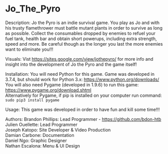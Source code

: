 # Jo_The_Pyro

Description:
Jo the Pyro is an indie survival game. You play as Jo and with his trusty flamethrower must battle mutant plants in order to survive as long as possible. Collect the consumables dropped by enemies to refuel your fuel tank, health bar and obtain short powerups, including extra strength, speed and more. Be careful though as the longer you last the more enemies want to eliminate you!!!

Visuals:
Vist https://sites.google.com/view/jothepyro/ for more info and insight into the development of Jo the Pyro and the game itself!

Installation:
You will need Python for this game. Game was developed in 3.7.4, but should work for Python 3.x: https://www.python.org/downloads/  
You will also need Pygame (developed in 1.9.6) to run this game: https://www.pygame.org/download.shtml  
Alternatively for Pygame, if pip is installed on your computer run command: `sudo pip3 install pygame`

Usage:
This game was developed in order to have fun and kill some time!!!

Authors:
Brandon Phillips: Lead Programmer - https://github.com/bdon-htb  
Julien Ouellette: Lead Programmer  
Joseph Katopo: Site Developer & Video Production  
Damian Carbone: Documentation  
Daniel Ngo: Graphic Designer  
Nathan Escalona: Menu & UI Design
